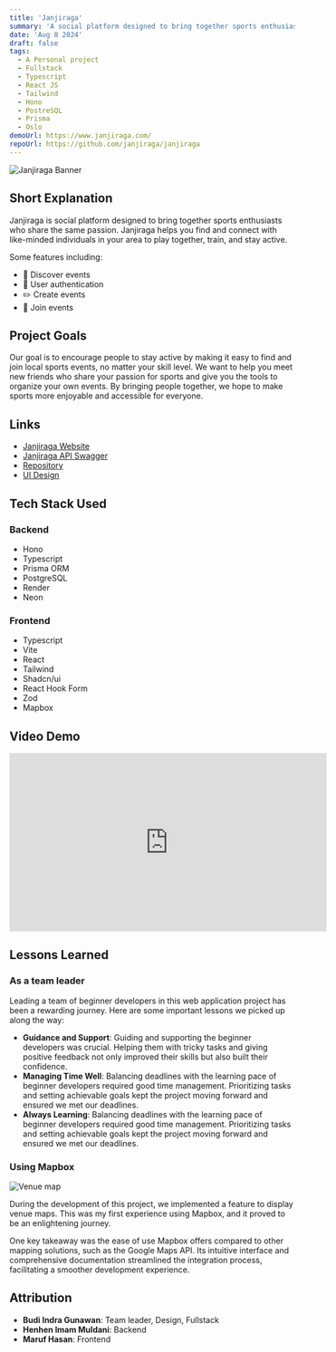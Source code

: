 ```yaml
---
title: 'Janjiraga'
summary: 'A social platform designed to bring together sports enthusiasts who share the same passion.'
date: 'Aug 8 2024'
draft: false
tags:
  - A Personal project
  - Fullstack
  - Typescript
  - React JS
  - Tailwind
  - Hono
  - PostreSQL
  - Prisma
  - Oslo
demoUrl: https://www.janjiraga.com/
repoUrl: https://github.com/janjiraga/janjiraga
---
```


![Janjiraga Banner](/janjiraga-hero.png)

## Short Explanation

Janjiraga is social platform designed to bring together sports enthusiasts who share the same passion. Janjiraga helps you find and connect with like-minded individuals in your area to play together, train, and stay active.

Some features including:

- 🔎 Discover events
- 🔐 User authentication
- ✏️ Create events
- 🚀 Join events

## Project Goals

Our goal is to encourage people to stay active by making it easy to find and join local sports events, no matter your skill level. We want to help you meet new friends who share your passion for sports and give you the tools to organize your own events. By bringing people together, we hope to make sports more enjoyable and accessible for everyone.

## Links

- <a href="https://janjiraga.com/" target="_blank">Janjiraga Website</a>
- <a href="https://api.janjiraga.com/ui" target="_blank">Janjiraga API Swagger</a>
- <a href="https://github.com/janjiraga/janjiraga" target="_blank">Repository</a>
- <a href="https://www.figma.com/design/2QOiiSzJylEJ4YrV1f4TCN/Janjiraga?node-id=0-1&t=jydVLkQ9EU0IKiKQ-1" target="_blank">UI Design</a>

## Tech Stack Used

### Backend

- Hono
- Typescript
- Prisma ORM
- PostgreSQL
- Render
- Neon

### Frontend

- Typescript
- Vite
- React
- Tailwind
- Shadcn/ui
- React Hook Form
- Zod
- Mapbox

## Video Demo

<iframe width="560" height="315" src="https://www.youtube.com/embed/QxrSJyjUjsM?si=SC-NyV-9HZ3jh2-l&amp;start=2060" title="YouTube video player" frameborder="0" allow="accelerometer; autoplay; clipboard-write; encrypted-media; gyroscope; picture-in-picture; web-share" referrerpolicy="strict-origin-when-cross-origin" allowfullscreen></iframe>

## Lessons Learned

### As a team leader

Leading a team of beginner developers in this web application project has been a rewarding journey. Here are some important lessons we picked up along the way:

- **Guidance and Support**: Guiding and supporting the beginner developers was crucial. Helping them with tricky tasks and giving positive feedback not only improved their skills but also built their confidence.
- **Managing Time Well**: Balancing deadlines with the learning pace of beginner developers required good time management. Prioritizing tasks and setting achievable goals kept the project moving forward and ensured we met our deadlines.
- **Always Learning**: Balancing deadlines with the learning pace of beginner developers required good time management. Prioritizing tasks and setting achievable goals kept the project moving forward and ensured we met our deadlines.

### Using Mapbox

![Venue map](/janjiraga-map.png)

During the development of this project, we implemented a feature to display venue maps. This was my first experience using Mapbox, and it proved to be an enlightening journey.

One key takeaway was the ease of use Mapbox offers compared to other mapping solutions, such as the Google Maps API. Its intuitive interface and comprehensive documentation streamlined the integration process, facilitating a smoother development experience.

## Attribution

- **Budi Indra Gunawan**: Team leader, Design, Fullstack
- **Henhen Imam Muldani**: Backend
- **Maruf Hasan**: Frontend
